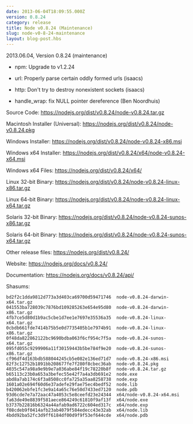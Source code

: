 ```yaml
---
date: 2013-06-04T18:09:55.000Z
version: 0.8.24
category: release
title: Node v0.8.24 (Maintenance)
slug: node-v0-8-24-maintenance
layout: blog-post.hbs
---
```


2013.06.04, Version 0.8.24 (maintenance)

* npm: Upgrade to v1.2.24

* url: Properly parse certain oddly formed urls (isaacs)

* http: Don't try to destroy nonexistent sockets (isaacs)

* handle_wrap: fix NULL pointer dereference (Ben Noordhuis)

Source Code: https://nodejs.org/dist/v0.8.24/node-v0.8.24.tar.gz

Macintosh Installer (Universal): https://nodejs.org/dist/v0.8.24/node-v0.8.24.pkg

Windows Installer: https://nodejs.org/dist/v0.8.24/node-v0.8.24-x86.msi

Windows x64 Installer: https://nodejs.org/dist/v0.8.24/x64/node-v0.8.24-x64.msi

Windows x64 Files: https://nodejs.org/dist/v0.8.24/x64/

Linux 32-bit Binary: https://nodejs.org/dist/v0.8.24/node-v0.8.24-linux-x86.tar.gz

Linux 64-bit Binary: https://nodejs.org/dist/v0.8.24/node-v0.8.24-linux-x64.tar.gz

Solaris 32-bit Binary: https://nodejs.org/dist/v0.8.24/node-v0.8.24-sunos-x86.tar.gz

Solaris 64-bit Binary: https://nodejs.org/dist/v0.8.24/node-v0.8.24-sunos-x64.tar.gz

Other release files: https://nodejs.org/dist/v0.8.24/

Website: https://nodejs.org/docs/v0.8.24/

Documentation: https://nodejs.org/docs/v0.8.24/api/

Shasums:

```
bd2f2c1dda9812d773a3d403ca69700d59471746  node-v0.8.24-darwin-x64.tar.gz
041553ba728039c7876bd109285263e654e95d80  node-v0.8.24-darwin-x86.tar.gz
4fb7ce5d80d1b9ac5cbe1d7ee1e7697e35536a35  node-v0.8.24-linux-x64.tar.gz
0cbdb661fde7414b75b5e0d7735405b1e7974b91  node-v0.8.24-linux-x86.tar.gz
0f48da822862122bc9690bdba063f6cf954c7f5a  node-v0.8.24-sunos-x64.tar.gz
095fd055c9299906a11f30159443b5be784f9e20  node-v0.8.24-sunos-x86.tar.gz
cf96df4d163bdb588044245cb5e082e136ed71d7  node-v0.8.24-x86.msi
82f3c12752b1891bb208677fe7f280f8cbec36ab  node-v0.8.24.pkg
4035c547a98a9e9b9e7a036abe84f19c78220b8f  node-v0.8.24.tar.gz
b65113c23b0a653a3befec55e42f7a4a3db691e2  node.exe
abd8a7ab174c6f3a8508cc0fa725a35aa8258738  node.exp
1601a02e694f60d6e37adefe29fae75ec4bedf52  node.lib
b420062ebfe1fc3e9a14a65c76e50d7433ed7120  node.pdb
93d6cde7e7a72aac47a4053c5e8ceefd23e24344  x64/node-v0.8.24-x64.msi
fa63de49e8839f581aece864249c61810f9af13f  x64/node.exe
b3737b22816b6324a44afab9ad6722c604ed317c  x64/node.exp
f08cdeb9f0414afb23ab4079f584edecc43e32ab  x64/node.lib
4bdd92ba52fc3d9ff6184df00d9f9f53ef644cde  x64/node.pdb
```

